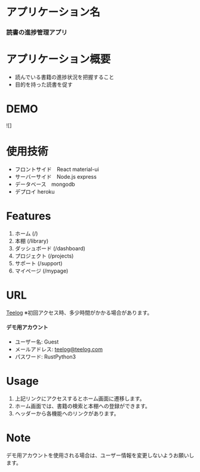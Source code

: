 # アプリケーション名
### 読書の進捗管理アプリ

# アプリケーション概要
* 読んでいる書籍の進捗状況を把握すること
* 目的を持った読書を促す

# DEMO
 
![]


# 使用技術
* フロントサイド　React material-ui
* サーバーサイド　Node.js express
* データベース　mongodb
* デプロイ heroku

# Features

1. ホーム (/)
3. 本棚 (/library)
4. ダッシュボード (/dashboard)
5. プロジェクト (/projects)
6. サポート (/support)
7. マイページ (/mypage)

# URL
[Teelog](https://teelog.herokuapp.com)
※初回アクセス時、多少時間がかかる場合があります。

#### デモ用アカウント

* ユーザー名: Guest
* メールアドレス: teelog@teelog.com
* パスワード: RustPython3

# Usage

1. 上記リンクにアクセスするとホーム画面に遷移します。
2. ホーム画面では、書籍の検索と本棚への登録ができます。
3. ヘッダーから各機能へのリンクがあります。

# Note
デモ用アカウントを使用される場合は、ユーザー情報を変更しないようお願いします。
